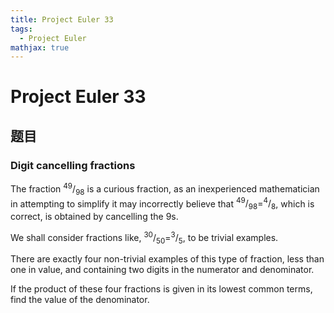 ```yaml
---
title: Project Euler 33
tags:
  - Project Euler
mathjax: true
---
```

<escape><!-- more --></escape>

# Project Euler 33
## 题目
### Digit cancelling fractions
The fraction $^{49}/_{98}$ is a curious fraction, as an inexperienced mathematician in attempting to simplify it may incorrectly believe that $^{49}/_{98}=^{4}/_{8}$, which is correct, is obtained by cancelling the $9$s.

We shall consider fractions like, $^{30}/_{50}=^{3}/_{5}$, to be trivial examples.

There are exactly four non-trivial examples of this type of fraction, less than one in value, and containing two digits in the numerator and denominator.

If the product of these four fractions is given in its lowest common terms, find the value of the denominator.
